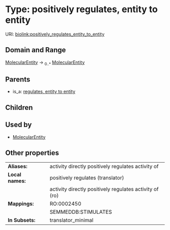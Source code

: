 
# Type: positively regulates, entity to entity




URI: [biolink:positively_regulates_entity_to_entity](https://w3id.org/biolink/vocab/positively_regulates_entity_to_entity)


## Domain and Range

[MolecularEntity](MolecularEntity.md) ->  <sub>0..*</sub> [MolecularEntity](MolecularEntity.md)

## Parents

 *  is_a: [regulates, entity to entity](regulates_entity_to_entity.md)

## Children


## Used by

 * [MolecularEntity](MolecularEntity.md)

## Other properties

|  |  |  |
| --- | --- | --- |
| **Aliases:** | | activity directly positively regulates activity of |
| **Local names:** | | positively regulates (translator) |
|  | | activity directly positively regulates activity of (ro) |
| **Mappings:** | | RO:0002450 |
|  | | SEMMEDDB:STIMULATES |
| **In Subsets:** | | translator_minimal |

